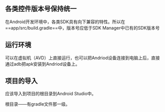 ## 各类控件版本号保持统一
在Android开发环境中，各类SDK具有向下兼容的特性。所以在==app/src/build.gradle==中，版本号应低于SDK Manager中已有的SDK版本号

## 运行环境
可以在虚拟机（AVD）上直接运行，也可以把Andriod设备连接到电脑上后，直接通过adb把apk安装到Andriod设备上。

## 项目的导入
应该导入到项目的根目录到Android Studio中。

根目录——有gradle文件那一级。